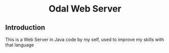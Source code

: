 <center>

# Odal Web Server

</center>

## Introduction
This is a Web Server in Java code by my self, used to improve my skills with that language